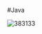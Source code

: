 #Java

![383133](https://user-images.githubusercontent.com/59316805/111807614-b46fce00-8905-11eb-9d48-10e26673f399.jpg)

